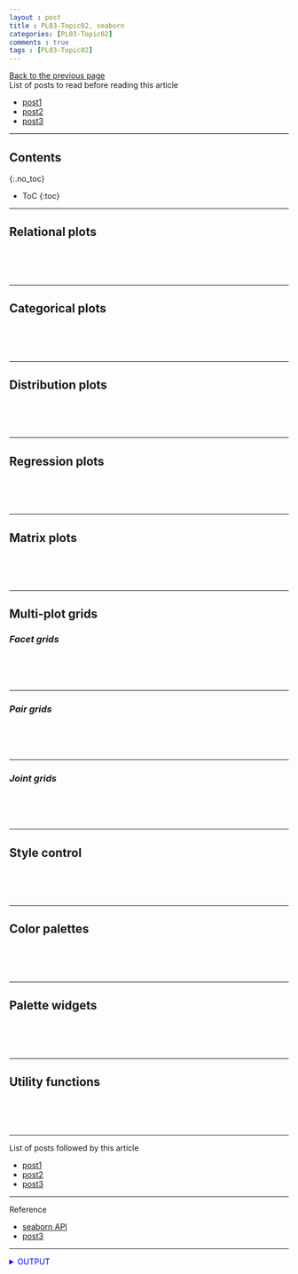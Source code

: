 ```yaml
---
layout : post
title : PL03-Topic02, seaborn
categories: [PL03-Topic02]
comments : true
tags : [PL03-Topic02]
---
```

[Back to the previous page](https://userdyk-github.github.io/pl03/PL03-Libraries.html) <br>
List of posts to read before reading this article
- <a href='https://userdyk-github.github.io/'>post1</a>
- <a href='https://userdyk-github.github.io/'>post2</a>
- <a href='https://userdyk-github.github.io/'>post3</a>

---

## Contents
{:.no_toc}

* ToC
{:toc}

<hr class="division1">

## **Relational plots**

<br><br><br>
<hr class="division2">

## **Categorical plots**

<br><br><br>
<hr class="division2">

## **Distribution plots**

<br><br><br>
<hr class="division2">


## **Regression plots**

<br><br><br>
<hr class="division2">


## **Matrix plots**

<br><br><br>
<hr class="division2">


## **Multi-plot grids**

### ***Facet grids***

<br><br><br>

---

### ***Pair grids***

<br><br><br>

---


### ***Joint grids***


<br><br><br>
<hr class="division2">


## **Style control**

<br><br><br>
<hr class="division2">


## **Color palettes**

<br><br><br>
<hr class="division2">


## **Palette widgets**

<br><br><br>
<hr class="division2">


## **Utility functions**

<br><br><br>
<hr class="division1">

List of posts followed by this article
- [post1](https://userdyk-github.github.io/)
- <a href='https://userdyk-github.github.io/'>post2</a>
- <a href='https://userdyk-github.github.io/'>post3</a>

---

Reference
- <a href='https://seaborn.pydata.org/api.html' target="_blank">seaborn API</a>
- <a href='https://userdyk-github.github.io/'>post3</a>

---

<details markdown="1">
<summary class='jb-small' style="color:blue">OUTPUT</summary>
<hr class='division3'>
<hr class='division3'>
</details>



